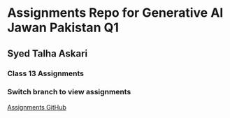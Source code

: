 # Assignments Repo for Generative AI Jawan Pakistan Q1
## Syed Talha Askari

### Class 13 Assignments

### Switch branch to view assignments

[Assignments GitHub](https://github.com/mdanish0320/teaching-class/blob/master/JP-BE-PY-batch-2/)